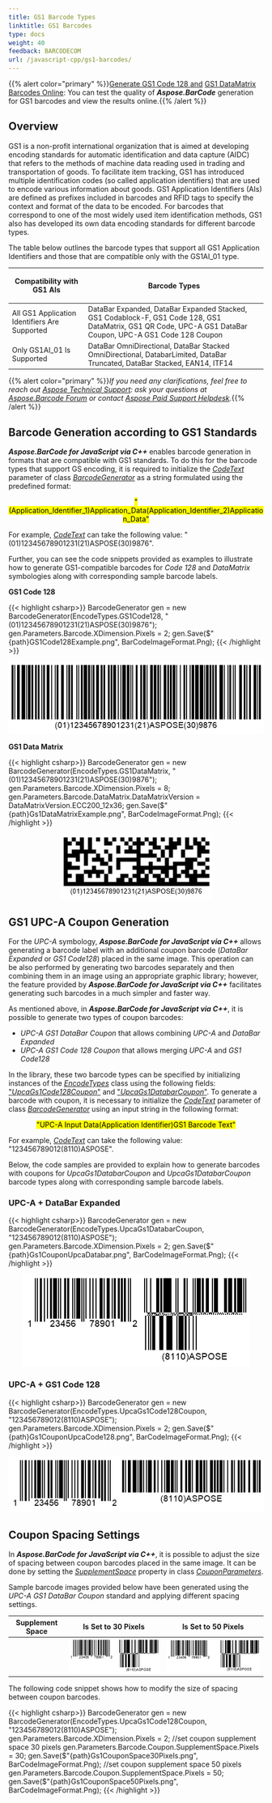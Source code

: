```yaml
---
title: GS1 Barcode Types
linktitle: GS1 Barcodes
type: docs
weight: 40
feedback: BARCODECOM
url: /javascript-cpp/gs1-barcodes/
---
```

{{% alert color="primary" %}}[Generate GS1 Code 128 and](https://products.aspose.app/barcode/generate/code128?type=gs1code128) [GS1 DataMatrix Barcodes Online](https://products.aspose.app/barcode/generate/datamatrix?type=gs1datamatrix): You can test the quality of ***Aspose.BarCode*** generation for GS1 barcodes and view the results online.{{% /alert %}}

## **Overview**
GS1 is a non-profit international organization that is aimed at developing encoding standards for automatic identification and data capture (AIDC) that refers to the methods of machine data reading used in trading and transportation of goods. To facilitate item tracking, GS1 has introduced multiple identification codes (so called application identifiers) that are used to encode various information about goods. GS1 Application Identifiers (AIs) are defined as prefixes included in barcodes and RFID tags to specify the context and format of the data to be encoded. For barcodes that correspond to one of the most widely used item identification methods, GS1 also has developed its own data encoding standards for different barcode types.  
  
The table below outlines the barcode types that support all GS1 Application Identifiers and those that are compatible only with the GS1AI_01 type.  
  
|<p align="center">**Compatibility with GS1 AIs**</p>|<p align="center">**Barcode Types**</p>|
|---|---|
|All GS1 Application Identifiers Are Supported|DataBar Expanded, DataBar Expanded Stacked, GS1 Codablock-F, GS1 Code 128, GS1 DataMatrix, GS1 QR Code, UPC-A GS1 DataBar Coupon, UPC-A GS1 Code 128 Coupon|
|Only GS1AI_01 Is Supported|DataBar OmniDirectional, DataBar Stacked OmniDirectional, DatabarLimited, DataBar Truncated, DataBar Stacked, EAN14, ITF14|
  
{{% alert color="primary" %}}*If you need any clarifications, feel free to reach out [Aspose Technical Support](/barcode/javascript-cpp/technical-support/): ask your questions at [Aspose.Barcode Forum](https://forum.aspose.com/c/barcode/13) or contact [Aspose Paid Support Helpdesk](https://helpdesk.aspose.com/).*{{% /alert %}}

## **Barcode Generation according to GS1 Standards**
***Aspose.BarCode for JavaScript via C++*** enables barcode generation in formats that are compatible with GS1 standards. To do this for the barcode types that support GS encoding, it is required to initialize the [*CodeText*](https://reference.aspose.com/barcode/javascript-cpp/aspose.barcode.generation/barcodegenerator/properties/codetext) parameter of class [*BarcodeGenerator*](https://reference.aspose.com/barcode/javascript-cpp/aspose.barcode.generation/barcodegenerator) as a string formulated using the predefined format:  
<p align="center"><mark>"(Application_Identifier_1)Application_Data(Application_Identifier_2)Application_Data"</mark></p> 

For example, [*CodeText*](https://reference.aspose.com/barcode/javascript-cpp/aspose.barcode.generation/barcodegenerator/properties/codetext) can take the following value: "(01)12345678901231(21)ASPOSE(30)9876".  
  
Further, you can see the code snippets provided as examples to illustrate how to generate GS1-compatible barcodes for *Code 128* and *DataMatrix* symbologies along with corresponding sample barcode labels.  
  
**GS1 Code 128**  
   
{{< highlight csharp>}}
BarcodeGenerator gen = new BarcodeGenerator(EncodeTypes.GS1Code128, "(01)12345678901231(21)ASPOSE(30)9876");
gen.Parameters.Barcode.XDimension.Pixels = 2;
gen.Save($"{path}GS1Code128Example.png", BarCodeImageFormat.Png);
{{< /highlight >}}
  
<p align="center"><img src="gs1code128example.png"></p>
  
**GS1 Data Matrix**  
  
{{< highlight csharp>}}
BarcodeGenerator gen = new BarcodeGenerator(EncodeTypes.GS1DataMatrix, "(01)12345678901231(21)ASPOSE(30)9876");
gen.Parameters.Barcode.XDimension.Pixels = 8;
gen.Parameters.Barcode.DataMatrix.DataMatrixVersion = DataMatrixVersion.ECC200_12x36;
gen.Save($"{path}Gs1DataMatrixExample.png", BarCodeImageFormat.Png);
{{< /highlight >}}
  
<p align="center"><img src="gs1datamatrixexample.png"></p>
  
## **GS1 UPC-A Coupon Generation**
For the *UPC-A* symbology, ***Aspose.BarCode for JavaScript via C++*** allows generating a barcode label with an additional coupon barcode (*DataBar Expanded* or *GS1 Code128*) placed in the same image. This operation can be also performed by generating two barcodes separately and then combining them in an image using an appropriate graphic library; however, the feature provided by ***Aspose.BarCode for JavaScript via C++*** facilitates generating such barcodes in a much simpler and faster way.  
  
As mentioned above, in ***Aspose.BarCode for JavaScript via C++***, it is possible to generate two types of coupon barcodes:
- *UPC-A GS1 DataBar Coupon* that allows combining *UPC-A* and *DataBar Expanded*
- *UPC-A GS1 Code 128 Coupon* that allows merging *UPC-A* and *GS1 Code128*
  
In the library, these two barcode types can be specified by initializing instances of the [*EncodeTypes*](https://reference.aspose.com/barcode/javascript-cpp/aspose.barcode.generation/encodetypes) class using the following fields: ["*UpcaGs1Code128Coupon*"](https://reference.aspose.com/barcode/javascript-cpp/aspose.barcode.generation/encodetypes/fields/upcags1code128coupon) and ["*UpcaGs1DatabarCoupon*"](https://reference.aspose.com/barcode/javascript-cpp/aspose.barcode.generation/encodetypes/fields/upcags1databarcoupon). To generate a barcode with coupon, it is necessary to initialize the [*CodeText*](https://reference.aspose.com/barcode/javascript-cpp/aspose.barcode.generation/barcodegenerator/properties/codetext) parameter of class [*BarcodeGenerator*](https://reference.aspose.com/barcode/javascript-cpp/aspose.barcode.generation/barcodegenerator) using an input string in the following format:  
<p align="center"><mark>"UPC-A Input Data(Application Identifier)GS1 Barcode Text"</mark></p>  
  
For example, [*CodeText*](https://reference.aspose.com/barcode/javascript-cpp/aspose.barcode.generation/barcodegenerator/properties/codetext) can take the following value: "123456789012(8110)ASPOSE". 
  
Below, the code samples are provided to explain how to generate barcodes with coupons for *UpcaGs1DatabarCoupon* and *UpcaGs1DatabarCoupon* barcode types along with corresponding sample barcode labels.  
  
### **UPC-A + DataBar Expanded**
{{< highlight csharp>}}
BarcodeGenerator gen = new BarcodeGenerator(EncodeTypes.UpcaGs1DatabarCoupon, "123456789012(8110)ASPOSE");
gen.Parameters.Barcode.XDimension.Pixels = 2;
gen.Save($"{path}Gs1CouponUpcaDatabar.png", BarCodeImageFormat.Png);
{{< /highlight >}}

<p align="center"><img src="gs1couponupcadatabar.png"></p>

### **UPC-A + GS1 Code 128**
{{< highlight csharp>}}
BarcodeGenerator gen = new BarcodeGenerator(EncodeTypes.UpcaGs1Code128Coupon, "123456789012(8110)ASPOSE");
gen.Parameters.Barcode.XDimension.Pixels = 2;
gen.Save($"{path}Gs1CouponUpcaCode128.png", BarCodeImageFormat.Png);
{{< /highlight >}}

<p align="center"><img src="gs1couponupcacode128.png"></p>

## **Coupon Spacing Settings**
In ***Aspose.BarCode for JavaScript via C++***, it is possible to adjust the size of spacing between coupon barcodes placed in the same image. It can be done by setting the [*SupplementSpace*](https://reference.aspose.com/barcode/javascript-cpp/aspose.barcode.generation/couponparameters/properties/supplementspace) property in class [*CouponParameters*](https://reference.aspose.com/barcode/javascript-cpp/aspose.barcode.generation/couponparameters).  
  
Sample barcode images provided below have been generated using the *UPC-A GS1 DataBar Coupon* standard and applying different spacing settings.
     
|Supplement Space|Is Set to 30 Pixels|Is Set to 50 Pixels|
| :-: | :-: | :-: |
| |<img src="gs1couponspace30pixels.png">|<img src="gs1couponspace50pixels.png">|
  
The following code snippet shows how to modify the size of spacing between coupon barcodes.
    
{{< highlight csharp>}}
BarcodeGenerator gen = new BarcodeGenerator(EncodeTypes.UpcaGs1Code128Coupon, "123456789012(8110)ASPOSE");
gen.Parameters.Barcode.XDimension.Pixels = 2;
//set coupon supplement space 30 pixels
gen.Parameters.Barcode.Coupon.SupplementSpace.Pixels = 30;
gen.Save($"{path}Gs1CouponSpace30Pixels.png", BarCodeImageFormat.Png);
//set coupon supplement space 50 pixels
gen.Parameters.Barcode.Coupon.SupplementSpace.Pixels = 50;
gen.Save($"{path}Gs1CouponSpace50Pixels.png", BarCodeImageFormat.Png);
{{< /highlight >}}